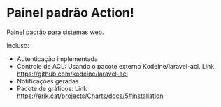 # Painel padrão Action!
Painel padrão para sistemas web.

Incluso:
- Autenticação implementada
- Controle de ACL:
    Usando o pacote externo Kodeine/laravel-acl.
    Link https://github.com/kodeine/laravel-acl
- Notificações geradas
- Pacote de gráficos:
    Link https://erik.cat/projects/Charts/docs/5#installation


